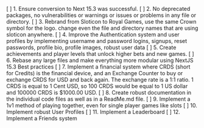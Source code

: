[ ] 1. Ensure conversion to Next 15.3 was successful.
[ ] 2. No deprecated packages, no vulnerabilities or warnings or issues or problems in any file or directory.
[ ] 3. Rebrand from Sloticon to Royal Games, use the same Crown symbol for the logo. change even the file and directory names that are using sloticon anywhere.
[ ] 4. Improve the Authentication system and user profiles by implementing username and password logins, signups, reset passwords, profile bio, profile images, robust user data
[ ] 5. Create achievements and player levels that unlock higher bets and new games.
[ ] 6. Rebase any large files and make everything more modular using NextJS 15.3 Best practices
[ ] 7. Implement a financial system where CRDS (short for Credits) is the financial device, and an Exchange Counter to buy or exchange CRDS for USD and back again. The exchange rate is a 1:1 ratio. 1 CRDS is equal to 1 Cent USD, so 100 CRDS would be equal to 1 US dollar and 100000 CRDS is $1000.00 USD.
[ ] 8. Create robust documentation in the individual code files as well as in a ReadMe.md file.
[ ] 9. Implement a 1v1 method of playing together, even for single player games like slots
[ ] 10. Implement robust User Profiles
[ ] 11. Implement a Leaderboard
[ ] 12. Implement a Friends system